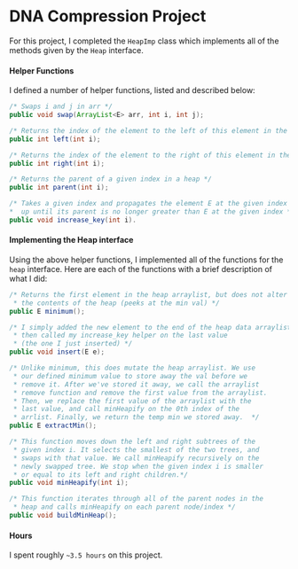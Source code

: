 # DNA Compression Project

For this project, I completed the ```HeapImp``` class which implements all of the methods given by the ```Heap``` interface.

#### Helper Functions

I defined a number of helper functions, listed and described below:

```java
/* Swaps i and j in arr */
public void swap(ArrayList<E> arr, int i, int j);

/* Returns the index of the element to the left of this element in the heap */
public int left(int i);

/* Returns the index of the element to the right of this element in the heap */
public int right(int i);

/* Returns the parent of a given index in a heap */
public int parent(int i);

/* Takes a given index and propagates the element E at the given index
*  up until its parent is no longer greater than E at the given index */
public void increase_key(int i).
```

#### Implementing the Heap interface

Using the above helper functions, I implemented all of the functions for the ```heap``` interface. Here are each of the functions with a brief description of what I did:

```java
/* Returns the first element in the heap arraylist, but does not alter
 * the contents of the heap (peeks at the min val) */
public E minimum();

/* I simply added the new element to the end of the heap data arraylist
 * then called my increase_key helper on the last value
 * (the one I just inserted) */
public void insert(E e);

/* Unlike minimum, this does mutate the heap arraylist. We use
 * our defined minimum value to store away the val before we
 * remove it. After we've stored it away, we call the arraylist
 * remove function and remove the first value from the arraylist.
 * Then, we replace the first value of the arraylist with the
 * last value, and call minHeapify on the 0th index of the
 * arrlist. Finally, we return the temp min we stored away.  */
public E extractMin();

/* This function moves down the left and right subtrees of the
 * given index i. It selects the smallest of the two trees, and
 * swaps with that value. We call minHeapify recursively on the
 * newly swapped tree. We stop when the given index i is smaller
 * or equal to its left and right children.*/
public void minHeapify(int i);

/* This function iterates through all of the parent nodes in the
 * heap and calls minHeapify on each parent node/index */
public void buildMinHeap();
```

#### Hours
I spent roughly ```~3.5 hours``` on this project.

